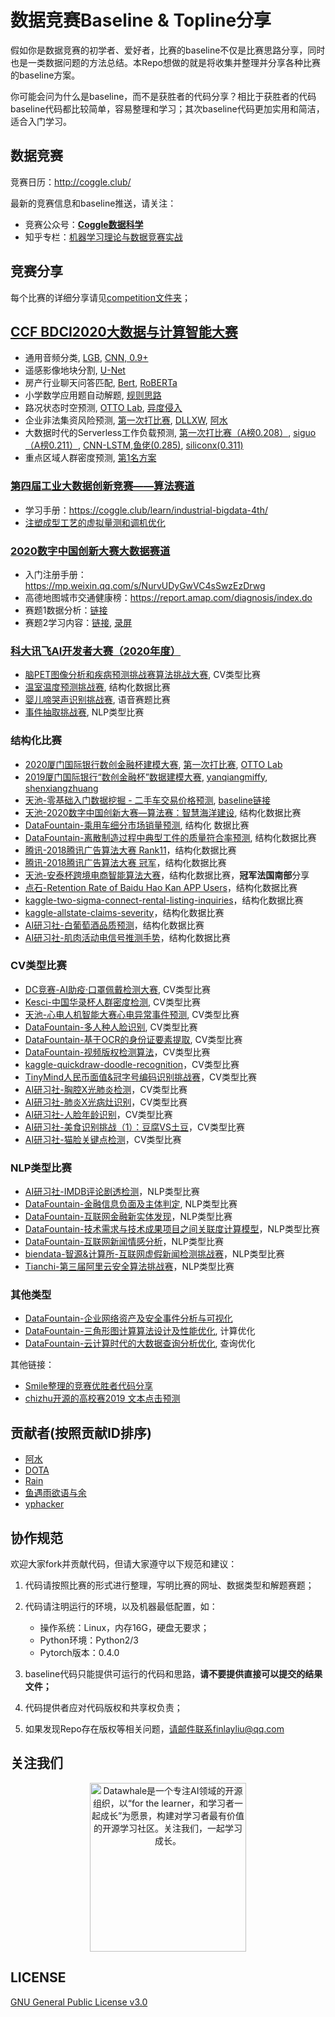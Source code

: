 # 数据竞赛Baseline & Topline分享

假如你是数据竞赛的初学者、爱好者，比赛的baseline不仅是比赛思路分享，同时也是一类数据问题的方法总结。本Repo想做的就是将收集并整理并分享各种比赛的baseline方案。

你可能会问为什么是baseline，而不是获胜者的代码分享？相比于获胜者的代码baseline代码都比较简单，容易整理和学习；其次baseline代码更加实用和简洁，适合入门学习。

## 数据竞赛

竞赛日历：http://coggle.club/

最新的竞赛信息和baseline推送，请关注：
- 竞赛公众号：[**Coggle数据科学**](https://t.zsxq.com/Eyn6EQr)
- 知乎专栏：[机器学习理论与数据竞赛实战](https://zhuanlan.zhihu.com/DataAI)

## 竞赛分享

每个比赛的详细分享请见[competition文件夹](https://github.com/datawhalechina/competition-baseline/tree/master/competition)；

## [CCF BDCI2020大数据与计算智能大赛](https://www.datafountain.cn/special/BDCI2020)
- 通用音频分类, [LGB](https://github.com/zjuzpw/baseline/blob/CCF2020BDCI/baseline_lgb.ipynb), [CNN, 0.9+](https://blog.csdn.net/wherewegogo/article/details/110369729)
- 遥感影像地块分割, [U-Net](https://aistudio.baidu.com/aistudio/projectdetail/1090790)
- 房产行业聊天问答匹配, [Bert](https://github.com/syzong/2020_ccf_qa_match), [RoBERTa](https://github.com/LogicJake/competition_baselines/tree/master/competitions/property_chat_pair)
- 小学数学应用题自动解题, [规则思路](https://discussion.datafountain.cn/questions/3169?new=0)
- 路况状态时空预测, [OTTO Lab](https://github.com/juzstu/ccf2020_didi), [异度侵入](https://mp.weixin.qq.com/s/1vJDOInUOdBgXtLdVcpsEA)
- 企业非法集资风险预测, [第一次打比赛](https://github.com/LogicJake/competition_baselines/tree/master/competitions/fund_raising_risk_prediction), [DLLXW](https://github.com/DLLXW/data-science-competition/tree/main/datafountain), [阿水](https://github.com/datawhalechina/competition-baseline/tree/master/competition/DataFountain-%E4%BC%81%E4%B8%9A%E9%9D%9E%E6%B3%95%E9%9B%86%E8%B5%84%E9%A3%8E%E9%99%A9%E9%A2%84%E6%B5%8B)
- 大数据时代的Serverless工作负载预测, [第一次打比赛（A榜0.208）](https://github.com/LogicJake/competition_baselines/tree/master/competitions/serverless_load_prediction), [siguo（A榜0.211）](https://blog.csdn.net/qq_48081601/article/details/109338443), [CNN-LSTM](https://zhuanlan.zhihu.com/p/301092469),[鱼佬(0.285)](https://mp.weixin.qq.com/s/Ovb1pic2nleQhTObIaj2Ww), [siliconx(0.311)](https://github.com/siliconx/serverless)
- 重点区域人群密度预测, [第1名方案](https://github.com/agave233/2020-CCF-Crowd-Flow-Prediction)

### [第四届工业大数据创新竞赛——算法赛道](http://www.industrial-bigdata.com/Challenge/title?competitionId=GKLEW707XP2O58KZNLO4UPYKCOIEQONH)
- 学习手册：https://coggle.club/learn/industrial-bigdata-4th/
- [注塑成型工艺的虚拟量测和调机优化](https://github.com/datawhalechina/competition-baseline/blob/master/competition/%E7%AC%AC%E5%9B%9B%E5%B1%8A%E5%B7%A5%E4%B8%9A%E5%A4%A7%E6%95%B0%E6%8D%AE%E5%88%9B%E6%96%B0%E7%AB%9E%E8%B5%9B%EF%BC%9A%E7%AE%97%E6%B3%95%E8%B5%9B%E9%81%93/%E6%B3%A8%E5%A1%91%E6%88%90%E5%9E%8B%E8%B5%9B%E9%81%93baseline.ipynb)

### [2020数字中国创新大赛大数据赛道](https://data.xm.gov.cn/opendata-competition/index.html#/)
- 入门注册手册：https://mp.weixin.qq.com/s/NurvUDyGwVC4sSwzEzDrwg
- 高德地图城市交通健康榜：https://report.amap.com/diagnosis/index.do
- 赛题1数据分析：[链接](https://github.com/datawhalechina/competition-baseline/tree/master/competition/2020DCIC-%E5%88%9B%E6%96%B0%E5%A4%A7%E8%B5%9B%E5%A4%A7%E6%95%B0%E6%8D%AE%E8%B5%9B%E9%81%93)
- 赛题2学习内容：[链接](https://coggle.club/learn/DCIC2020/), [录屏](https://www.bilibili.com/video/BV1tz4y1f7Wg/)

### [科大讯飞AI开发者大赛（2020年度）](http://challenge.xfyun.cn/)

- [脑PET图像分析和疾病预测挑战赛算法挑战大赛](https://github.com/datawhalechina/competition-baseline/tree/master/competition/%E7%A7%91%E5%A4%A7%E8%AE%AF%E9%A3%9EAI%E5%BC%80%E5%8F%91%E8%80%85%E5%A4%A7%E8%B5%9B-%E8%84%91PET%E5%9B%BE%E5%83%8F%E5%88%86%E6%9E%90%E5%92%8C%E7%96%BE%E7%97%85%E9%A2%84%E6%B5%8B%E6%8C%91%E6%88%98%E8%B5%9B%E7%AE%97%E6%B3%95%E6%8C%91%E6%88%98%E5%A4%A7%E8%B5%9B), CV类型比赛
- [温室温度预测挑战赛](https://github.com/datawhalechina/competition-baseline/tree/master/competition/%E7%A7%91%E5%A4%A7%E8%AE%AF%E9%A3%9EAI%E5%BC%80%E5%8F%91%E8%80%85%E5%A4%A7%E8%B5%9B-%E6%B8%A9%E5%AE%A4%E6%B8%A9%E5%BA%A6%E9%A2%84%E6%B5%8B%E6%8C%91%E6%88%98%E8%B5%9B), 结构化数据比赛
- [婴儿啼哭声识别挑战赛](https://github.com/datawhalechina/competition-baseline/tree/master/competition/%E7%A7%91%E5%A4%A7%E8%AE%AF%E9%A3%9EAI%E5%BC%80%E5%8F%91%E8%80%85%E5%A4%A7%E8%B5%9B-%E5%A9%B4%E5%84%BF%E5%95%BC%E5%93%AD%E5%A3%B0%E8%AF%86%E5%88%AB%E6%8C%91%E6%88%98%E8%B5%9B), 语音赛题比赛
- [事件抽取挑战赛](https://github.com/datawhalechina/competition-baseline/tree/master/competition/%E7%A7%91%E5%A4%A7%E8%AE%AF%E9%A3%9EAI%E5%BC%80%E5%8F%91%E8%80%85%E5%A4%A7%E8%B5%9B-%E4%BA%8B%E4%BB%B6%E6%8A%BD%E5%8F%96%E6%8C%91%E6%88%98), NLP类型比赛

### 结构化比赛

- [2020厦门国际银行数创金融杯建模大赛](https://www.dcjingsai.com/v2/cmptDetail.html?id=439&=76f6724e6fa9455a9b5ef44402c08653), [第一次打比赛](https://github.com/LogicJake/competition_baselines/tree/master/competitions/xiamen_international_bank_2020), [OTTO Lab](https://github.com/cXPromise/Datacasle_2020XM_Baseline)
- [2019厦门国际银行“数创金融杯”数据建模大赛](https://m.dcjingsai.com/cmptDetail.html?id=319), [yanqiangmiffy](https://github.com/yanqiangmiffy/Data-Finance-Cup), [shenxiangzhuang](https://github.com/shenxiangzhuang/Bank-Competition)
- [天池-零基础入门数据挖掘 - 二手车交易价格预测](https://tianchi.aliyun.com/competition/entrance/231784/introduction), [baseline链接](https://github.com/yangjiada/used_cars)
- [天池-2020数字中国创新大赛—算法赛：智慧海洋建设](https://github.com/datawhalechina/competition-baseline/tree/master/competition/Tianchi-2020%E6%95%B0%E5%AD%97%E4%B8%AD%E5%9B%BD%E5%88%9B%E6%96%B0%E5%A4%A7%E8%B5%9B%E2%80%94%E7%AE%97%E6%B3%95%E8%B5%9B%EF%BC%9A%E6%99%BA%E6%85%A7%E6%B5%B7%E6%B4%8B%E5%BB%BA%E8%AE%BE), 结构化数据比赛
- [DataFountain-乘用车细分市场销量预测](https://github.com/datawhalechina/competition-baseline/tree/master/competition/DataFountain-%E4%B9%98%E7%94%A8%E8%BD%A6%E7%BB%86%E5%88%86%E5%B8%82%E5%9C%BA%E9%94%80%E9%87%8F%E9%A2%84%E6%B5%8B), 结构化
数据比赛
- [DataFountain-离散制造过程中典型工件的质量符合率预测](https://github.com/datawhalechina/competition-baseline/tree/master/competition/DataFountain-%E7%A6%BB%E6%95%A3%E5%88%B6%E9%80%A0%E8%BF%87%E7%A8%8B%E4%B8%AD%E5%85%B8%E5%9E%8B%E5%B7%A5%E4%BB%B6%E7%9A%84%E8%B4%A8%E9%87%8F%E7%AC%A6%E5%90%88%E7%8E%87%E9%A2%84%E6%B5%8B), 结构化数据比赛
- [腾讯-2018腾讯广告算法大赛 Rank11](https://github.com/datawhalechina/competition-baseline/tree/master/competition/%E8%85%BE%E8%AE%AF-2018%E8%85%BE%E8%AE%AF%E5%B9%BF%E5%91%8A%E7%AE%97%E6%B3%95%E5%A4%A7%E8%B5%9B)，结构化数据比赛
- [腾讯-2018腾讯广告算法大赛 冠军](https://github.com/datawhalechina/competition-baseline/tree/master/competition/%E8%85%BE%E8%AE%AF-2019%E8%85%BE%E8%AE%AF%E5%B9%BF%E5%91%8A%E7%AE%97%E6%B3%95%E5%A4%A7%E8%B5%9B)，结构化数据比赛
- [天池-安泰杯跨境电商智能算法大赛](https://github.com/datawhalechina/competition-baseline/tree/master/competition/Tianchi-%E5%AE%89%E6%B3%B0%E6%9D%AF%E8%B7%A8%E5%A2%83%E7%94%B5%E5%95%86%E6%99%BA%E8%83%BD%E7%AE%97%E6%B3%95%E5%A4%A7%E8%B5%9B)，结构化数据比赛，**冠军法国南部**分享
- [点石-Retention Rate of Baidu Hao Kan APP Users](https://github.com/datawhalechina/competition-baseline/tree/master/competition/%E7%82%B9%E7%9F%B3-Retention%20Rate%20of%20Baidu%20Hao%20Kan%20APP%20Users)，结构化数据比赛
- [kaggle-two-sigma-connect-rental-listing-inquiries](https://github.com/datawhalechina/competition-baseline/tree/master/competition/kaggle-two-sigma-connect-rental-listing-inquiries)，结构化数据比赛
- [kaggle-allstate-claims-severity](https://github.com/datawhalechina/competition-baseline/tree/master/competition/kaggle-allstate-claims-severity)，结构化数据比赛
- [AI研习社-白葡萄酒品质预测](https://github.com/datawhalechina/competition-baseline/tree/master/competition/yanxishe-%E7%99%BD%E8%91%A1%E8%90%84%E9%85%92%E5%93%81%E8%B4%A8%E9%A2%84%E6%B5%8B)，结构化数据比赛
- [AI研习社-肌肉活动电信号推测手势](https://github.com/datawhalechina/competition-baseline/tree/master/competition/yanxishe-%E8%82%8C%E8%82%89%E6%B4%BB%E5%8A%A8%E7%94%B5%E4%BF%A1%E5%8F%B7%E6%8E%A8%E6%B5%8B%E6%89%8B%E5%8A%BF)，结构化数据比赛

### CV类型比赛

- [DC竞赛-AI助疫·口罩佩戴检测大赛](https://github.com/datawhalechina/competition-baseline/tree/master/competition/DC%E7%AB%9E%E8%B5%9B-AI%E5%8A%A9%E7%96%AB%C2%B7%E5%8F%A3%E7%BD%A9%E4%BD%A9%E6%88%B4%E6%A3%80%E6%B5%8B%E5%A4%A7%E8%B5%9B), CV类型比赛
- [Kesci-中国华录杯人群密度检测](https://github.com/datawhalechina/competition-baseline/tree/master/competition/Kesci-%E4%B8%AD%E5%9B%BD%E5%8D%8E%E5%BD%95%E6%9D%AF%E4%BA%BA%E7%BE%A4%E5%AF%86%E5%BA%A6%E6%A3%80%E6%B5%8B), CV类型比赛
- [天池-心电人机智能大赛心电异常事件预测](https://github.com/datawhalechina/competition-baseline/tree/master/competition/Tianchi-%E5%BF%83%E7%94%B5%E4%BA%BA%E6%9C%BA%E6%99%BA%E8%83%BD%E5%A4%A7%E8%B5%9B%E5%BF%83%E7%94%B5%E5%BC%82%E5%B8%B8%E4%BA%8B%E4%BB%B6%E9%A2%84%E6%B5%8B), CV类型比赛
- [DataFountain-多人种人脸识别](https://github.com/datawhalechina/competition-baseline/tree/master/competition/DataFountain-%E5%A4%9A%E4%BA%BA%E7%A7%8D%E4%BA%BA%E8%84%B8%E8%AF%86%E5%88%AB), CV类型比赛
- [DataFountain-基于OCR的身份证要素提取](https://github.com/datawhalechina/competition-baseline/tree/master/competition/DataFountain-%E5%9F%BA%E4%BA%8EOCR%E7%9A%84%E8%BA%AB%E4%BB%BD%E8%AF%81%E8%A6%81%E7%B4%A0%E6%8F%90%E5%8F%96), CV类型比赛
- [DataFountain-视频版权检测算法](https://github.com/datawhalechina/competition-baseline/tree/master/competition/DataFountain-%E8%A7%86%E9%A2%91%E7%89%88%E6%9D%83%E6%A3%80%E6%B5%8B%E7%AE%97%E6%B3%95)，CV类型比赛
- [kaggle-quickdraw-doodle-recognition](https://github.com/datawhalechina/competition-baseline/tree/master/competition/kaggle-quickdraw-doodle-recognition)，CV类型比赛
- [TinyMind人民币面值&冠字号编码识别挑战赛](https://github.com/datawhalechina/competition-baseline/tree/master/competition/TinyMind%E4%BA%BA%E6%B0%91%E5%B8%81%E9%9D%A2%E5%80%BC%26%E5%86%A0%E5%AD%97%E5%8F%B7%E7%BC%96%E7%A0%81%E8%AF%86%E5%88%AB%E6%8C%91%E6%88%98%E8%B5%9B)，CV类型比赛
- [AI研习社-胸腔X光肺炎检测](https://github.com/datawhalechina/competition-baseline/tree/master/competition/yanxishe-%E8%83%B8%E8%85%94X%E5%85%89%E8%82%BA%E7%82%8E%E6%A3%80%E6%B5%8B)，CV类型比赛
- [AI研习社-肺炎X光病灶识别](https://github.com/datawhalechina/competition-baseline/tree/master/competition/yanxishe-%E8%82%BA%E7%82%8EX%E5%85%89%E7%97%85%E7%81%B6%E8%AF%86%E5%88%AB)，CV类型比赛
- [AI研习社-人脸年龄识别](https://github.com/datawhalechina/competition-baseline/tree/master/competition/yanxishe-%E4%BA%BA%E8%84%B8%E5%B9%B4%E9%BE%84%E8%AF%86%E5%88%AB)，CV类型比赛
- [AI研习社-美食识别挑战（1）：豆腐VS土豆](https://github.com/datawhalechina/competition-baseline/tree/master/competition/yanxishe-%E7%BE%8E%E9%A3%9F%E8%AF%86%E5%88%AB%E6%8C%91%E6%88%98%EF%BC%881%EF%BC%89%EF%BC%9A%E8%B1%86%E8%85%90VS%E5%9C%9F%E8%B1%86)，CV类型比赛
- [AI研习社-猫脸关键点检测](https://github.com/datawhalechina/competition-baseline/tree/master/competition/yanxishe-%E5%96%B5%E8%84%B8%E5%85%B3%E9%94%AE%E7%82%B9%E6%A3%80%E6%B5%8B)，CV类型比赛

### NLP类型比赛

- [AI研习社-IMDB评论剧透检测](https://github.com/datawhalechina/competition-baseline/tree/master/competition/yanxishe-IMDB%E8%AF%84%E8%AE%BA%E5%89%A7%E9%80%8F%E6%A3%80%E6%B5%8B)，NLP类型比赛
- [DataFountain-金融信息负面及主体判定](https://github.com/datawhalechina/competition-baseline/tree/master/competition/DataFountain-%E9%87%91%E8%9E%8D%E4%BF%A1%E6%81%AF%E8%B4%9F%E9%9D%A2%E5%8F%8A%E4%B8%BB%E4%BD%93%E5%88%A4%E5%AE%9A), NLP类型比赛
- [DataFountain-互联网金融新实体发现](https://github.com/datawhalechina/competition-baseline/tree/master/competition/DataFountain-%E4%BA%92%E8%81%94%E7%BD%91%E9%87%91%E8%9E%8D%E6%96%B0%E5%AE%9E%E4%BD%93%E5%8F%91%E7%8E%B0)，NLP类型比赛
- [DataFountain-技术需求与技术成果项目之间关联度计算模型](https://github.com/datawhalechina/competition-baseline/tree/master/competition/DataFountain-%E6%8A%80%E6%9C%AF%E9%9C%80%E6%B1%82%E4%B8%8E%E6%8A%80%E6%9C%AF%E6%88%90%E6%9E%9C%E9%A1%B9%E7%9B%AE%E4%B9%8B%E9%97%B4%E5%85%B3%E8%81%94%E5%BA%A6%E8%AE%A1%E7%AE%97%E6%A8%A1%E5%9E%8B)，NLP类型比赛
- [DataFountain-互联网新闻情感分析](https://github.com/datawhalechina/competition-baseline/tree/master/competition/DataFountain-%E4%BA%92%E8%81%94%E7%BD%91%E6%96%B0%E9%97%BB%E6%83%85%E6%84%9F%E5%88%86%E6%9E%90)，NLP类型比赛
- [biendata-智源&计算所-互联网虚假新闻检测挑战赛](https://github.com/datawhalechina/competition-baseline/tree/master/competition/biendata-%E6%99%BA%E6%BA%90%26%E8%AE%A1%E7%AE%97%E6%89%80-%E4%BA%92%E8%81%94%E7%BD%91%E8%99%9A%E5%81%87%E6%96%B0%E9%97%BB%E6%A3%80%E6%B5%8B%E6%8C%91%E6%88%98%E8%B5%9B)，NLP类型比赛
- [Tianchi-第三届阿里云安全算法挑战赛](https://github.com/datawhalechina/competition-baseline/tree/master/competition/Tianchi-%E7%AC%AC%E4%B8%89%E5%B1%8A%E9%98%BF%E9%87%8C%E4%BA%91%E5%AE%89%E5%85%A8%E7%AE%97%E6%B3%95%E6%8C%91%E6%88%98%E8%B5%9B)，NLP类型比赛

### 其他类型

- [DataFountain-企业网络资产及安全事件分析与可视化](https://github.com/datawhalechina/competition-baseline/tree/master/competition/DataFountain-%E4%BC%81%E4%B8%9A%E7%BD%91%E7%BB%9C%E8%B5%84%E4%BA%A7%E5%8F%8A%E5%AE%89%E5%85%A8%E4%BA%8B%E4%BB%B6%E5%88%86%E6%9E%90%E4%B8%8E%E5%8F%AF%E8%A7%86%E5%8C%96)
- [DataFountain-三角形图计算算法设计及性能优化](https://github.com/datawhalechina/competition-baseline/tree/master/competition/DataFountain-%E4%B8%89%E8%A7%92%E5%BD%A2%E5%9B%BE%E8%AE%A1%E7%AE%97%E7%AE%97%E6%B3%95%E8%AE%BE%E8%AE%A1%E5%8F%8A%E6%80%A7%E8%83%BD%E4%BC%98%E5%8C%96), 计算优化
- [DataFountain-云计算时代的大数据查询分析优化](https://github.com/datawhalechina/competition-baseline/tree/master/competition/DataFountain-%E4%BA%91%E8%AE%A1%E7%AE%97%E6%97%B6%E4%BB%A3%E7%9A%84%E5%A4%A7%E6%95%B0%E6%8D%AE%E6%9F%A5%E8%AF%A2%E5%88%86%E6%9E%90%E4%BC%98%E5%8C%96), 查询优化

其他链接：

- [Smile整理的竞赛优胜者代码分享](https://github.com/Smilexuhc/Data-Competition-TopSolution)
- [chizhu开源的高校赛2019 文本点击预测](https://github.com/chizhu/BDC2019)

## 贡献者(按照贡献ID排序)

- [阿水](https://www.zhihu.com/people/finlayliu/)
- [DOTA](https://www.zhihu.com/people/yuconan/)
- [Rain](https://www.zhihu.com/people/kingdoms/activities)
- [鱼遇雨欲语与余](https://www.zhihu.com/people/wang-he-13-93/)
- [yphacker](https://github.com/yphacker)

## 协作规范

欢迎大家fork并贡献代码，但请大家遵守以下规范和建议：

1. 代码请按照比赛的形式进行整理，写明比赛的网址、数据类型和解题赛题；

2. 代码请注明运行的环境，以及机器最低配置，如：
   - 操作系统：Linux，内存16G，硬盘无要求；
   - Python环境：Python2/3
   - Pytorch版本：0.4.0
   
3. baseline代码只能提供可运行的代码和思路，**请不要提供直接可以提交的结果文件；**

4. 代码提供者应对代码版权和共享权负责；

5. 如果发现Repo存在版权等相关问题，请邮件联系finlayliu@qq.com
  
## 关注我们

<div align=center><img src="https://cdn.coggle.club/dw_qrcode.jpeg" width = "250" height = "270" alt="Datawhale是一个专注AI领域的开源组织，以“for the learner，和学习者一起成长”为愿景，构建对学习者最有价值的开源学习社区。关注我们，一起学习成长。"></div>

## LICENSE

[GNU General Public License v3.0](https://github.com/datawhalechina/competition-baseline/blob/master/LICENSE)
